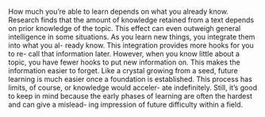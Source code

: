 How much you’re able to learn depends on what you already
know. Research finds that the amount of knowledge retained
from a text depends on prior knowledge of the topic. This effect
can even outweigh general intelligence in some situations.
As you learn new things, you integrate them into what you al-
ready know. This integration provides more hooks for you to re-
call that information later. However, when you know little about
a topic, you have fewer hooks to put new information on. This
makes the information easier to forget. Like a crystal growing
from a seed, future learning is much easier once a foundation is
established.
This process has limits, of course, or knowledge would acceler-
ate indefinitely. Still, it’s good to keep in mind because the early
phases of learning are often the hardest and can give a mislead-
ing impression of future difficulty within a field.